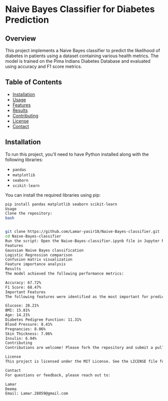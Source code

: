 
# Naive Bayes Classifier for Diabetes Prediction

## Overview
This project implements a Naive Bayes classifier to predict the likelihood of diabetes in patients using a dataset containing various health metrics. The model is trained on the Pima Indians Diabetes Database and evaluated using accuracy and F1 score metrics.

## Table of Contents
- [Installation](#installation)
- [Usage](#usage)
- [Features](#features)
- [Results](#results)
- [Contributing](#contributing)
- [License](#license)
- [Contact](#contact)

## Installation
To run this project, you'll need to have Python installed along with the following libraries:
- `pandas`
- `matplotlib`
- `seaborn`
- `scikit-learn`

You can install the required libraries using pip:

```bash
pip install pandas matplotlib seaborn scikit-learn
Usage
Clone the repository:
bash


git clone https://github.com/Lamar-yasir18/Naive-Bayes-classifier.git
cd Naive-Bayes-classifier
Run the script: Open the Naive-Bayes-classifier.ipynb file in Jupyter Notebook.
Features
Gaussian Naive Bayes classification
Logistic Regression comparison
Confusion matrix visualization
Feature importance analysis
Results
The model achieved the following performance metrics:

Accuracy: 67.72%
F1 Score: 68.47%
Important Features
The following features were identified as the most important for predicting diabetes:

Glucose: 28.21%
BMI: 15.81%
Age: 14.21%
Diabetes Pedigree Function: 11.31%
Blood Pressure: 8.41%
Pregnancies: 8.06%
Skin Thickness: 7.06%
Insulin: 6.94%
Contributing
Contributions are welcome! Please fork the repository and submit a pull request for any improvements or bug fixes.

License
This project is licensed under the MIT License. See the LICENSE file for details.

Contact
For questions or feedback, please reach out to:

Lamar
Deema
Email: Lamar.28859@gmail.com

